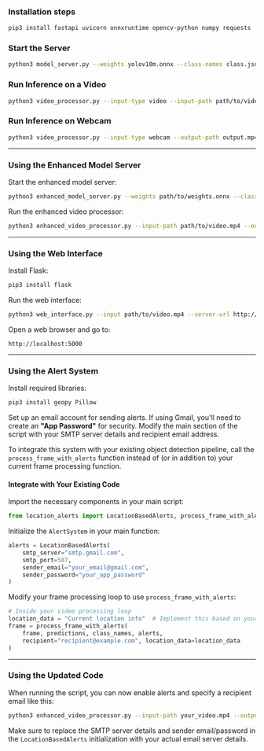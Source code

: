 ### Installation steps

```bash
pip3 install fastapi uvicorn onnxruntime opencv-python numpy requests
```

### Start the Server

```bash
python3 model_server.py --weights yolov10m.onnx --class-names class.json --port 8000
```

### Run Inference on a Video

```bash
python3 video_processor.py --input-type video --input-path path/to/video.mp4 --output-path output.mp4 --server-url http://localhost:8000/predict
```

### Run Inference on Webcam

```bash
python3 video_processor.py --input-type webcam --output-path output.mp4 --server-url http://localhost:8000/predict
```

---

### Using the Enhanced Model Server

Start the enhanced model server:

```bash
python3 enhanced_model_server.py --weights path/to/weights.onnx --class-names path/to/class_names.json --model-name my_model --port 8000
```

Run the enhanced video processor:

```bash
python3 enhanced_video_processor.py --input-path path/to/video.mp4 --output-path output.mp4 --server-url http://localhost:8000/predict --model my_model --confidence 0.6
```

---

### Using the Web Interface

Install Flask:

```bash
pip3 install flask
```

Run the web interface:

```bash
python3 web_interface.py --input path/to/video.mp4 --server-url http://localhost:8000
```

Open a web browser and go to:

```
http://localhost:5000
```

---

### Using the Alert System

Install required libraries:

```bash
pip3 install geopy Pillow
```

Set up an email account for sending alerts. If using Gmail, you'll need to create an **"App Password"** for security. Modify the main section of the script with your SMTP server details and recipient email address.

To integrate this system with your existing object detection pipeline, call the `process_frame_with_alerts` function instead of (or in addition to) your current frame processing function.

#### Integrate with Your Existing Code

Import the necessary components in your main script:

```python
from location_alerts import LocationBasedAlerts, process_frame_with_alerts
```

Initialize the `AlertSystem` in your main function:

```python
alerts = LocationBasedAlerts(
    smtp_server="smtp.gmail.com",
    smtp_port=587,
    sender_email="your_email@gmail.com",
    sender_password="your_app_password"
)
```

Modify your frame processing loop to use `process_frame_with_alerts`:

```python
# Inside your video processing loop
location_data = "Current location info"  # Implement this based on your setup
frame = process_frame_with_alerts(
    frame, predictions, class_names, alerts,
    recipient="recipient@example.com", location_data=location_data
)
```

---

### Using the Updated Code

When running the script, you can now enable alerts and specify a recipient email like this:

```bash
python3 enhanced_video_processor.py --input-path your_video.mp4 --output-path output.mp4 --enable-alerts --recipient-email user@example.com
```

Make sure to replace the SMTP server details and sender email/password in the `LocationBasedAlerts` initialization with your actual email server details.
